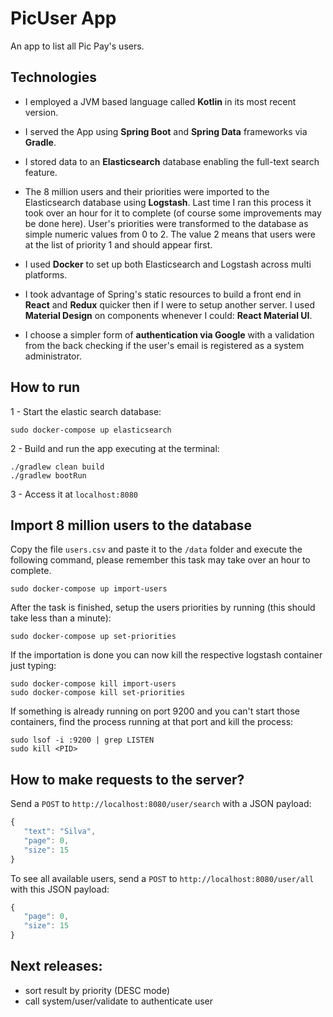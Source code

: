 # PicUser App
An app to list all Pic Pay's users.

## Technologies

- I employed a JVM based language called **Kotlin** in its most recent version.

- I served the App using **Spring Boot** and **Spring Data** frameworks via **Gradle**.

- I stored data to an **Elasticsearch** database enabling the full-text search feature.

- The 8 million users and their priorities were imported to the Elasticsearch database using **Logstash**. Last time I ran this process it took over an hour for it to complete (of course some improvements may be done here). User's priorities were transformed to the database as simple numeric values from 0 to 2. The value 2 means that users were at the list of priority 1 and should appear first.

- I used **Docker** to set up both Elasticsearch and Logstash across multi platforms.

- I took advantage of Spring's static resources to build a front end in **React** and **Redux** quicker then if I were to setup another server. I used **Material Design** on components whenever I could: **React Material UI**.

- I choose a simpler form of **authentication via Google** with a validation from the back checking if the user's email is registered as a system administrator.

## How to run

1 - Start the elastic search database:
```shell
sudo docker-compose up elasticsearch
```

2 - Build and run the app executing at the terminal:
```shell
./gradlew clean build
./gradlew bootRun
```

3 - Access it at `localhost:8080`

## Import 8 million users to the database

Copy the file `users.csv` and paste it to the `/data` folder and execute the following command, please remember this task may take over an hour to complete.

```shell
sudo docker-compose up import-users
```

After the task is finished, setup the users priorities by running (this should take less than a minute):
```shell
sudo docker-compose up set-priorities
```

If the importation is done you can now kill the respective logstash container just typing: 
```shell
sudo docker-compose kill import-users
sudo docker-compose kill set-priorities
```

If something is already running on port 9200 and you can't start those containers, find the process running at that port and kill the process:
```shell
sudo lsof -i :9200 | grep LISTEN
sudo kill <PID>
```

## How to make requests to the server?

Send a `POST` to `http://localhost:8080/user/search` with a JSON payload:

```js
{
   "text": "Silva",
   "page": 0,
   "size": 15
}
```

To see all available users, send a `POST` to `http://localhost:8080/user/all` with this JSON payload:
    
```js
{
   "page": 0,
   "size": 15
}
``` 

## Next releases:

- sort result by priority (DESC mode)
- call system/user/validate to authenticate user

